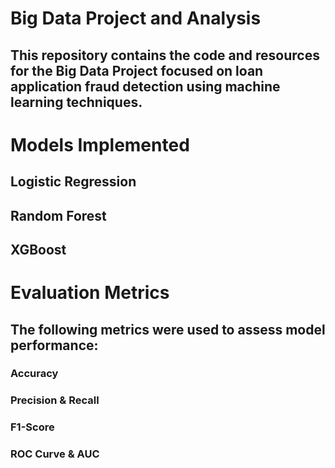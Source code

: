 # Big Data Project and Analysis

## This repository contains the code and resources for the Big Data Project focused on loan application fraud detection using machine learning techniques.  

# Models Implemented

## Logistic Regression
## Random Forest
## XGBoost

# Evaluation Metrics

## The following metrics were used to assess model performance:

### Accuracy

### Precision & Recall

### F1-Score

### ROC Curve & AUC
